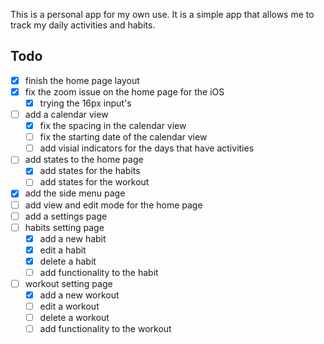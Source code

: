 This is a personal app for my own use.
It is a simple app that allows me to track my daily activities and habits.

## Todo
- [x] finish the home page layout
- [x] fix the zoom issue on the home page for the iOS
    - [x] trying the 16px input's
- [ ] add a calendar view
    - [x] fix the spacing in the calendar view
    - [ ] fix the starting date of the calendar view
    - [ ] add visial indicators for the days that have activities
- [ ] add states to the home page
    - [x] add states for the habits
    - [ ] add states for the workout
- [x] add the side menu page
- [ ] add view and edit mode for the home page
- [ ] add a settings page
- [ ] habits setting page
    - [x] add a new habit
    - [x] edit a habit
    - [x] delete a habit
    - [ ] add functionality to the habit
- [ ] workout setting page
    - [x] add a new workout
    - [ ] edit a workout
    - [ ] delete a workout
    - [ ] add functionality to the workout